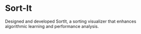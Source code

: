 # Sort-It
Designed and developed SortIt, a sorting visualizer that enhances algorithmic learning and performance
analysis.
